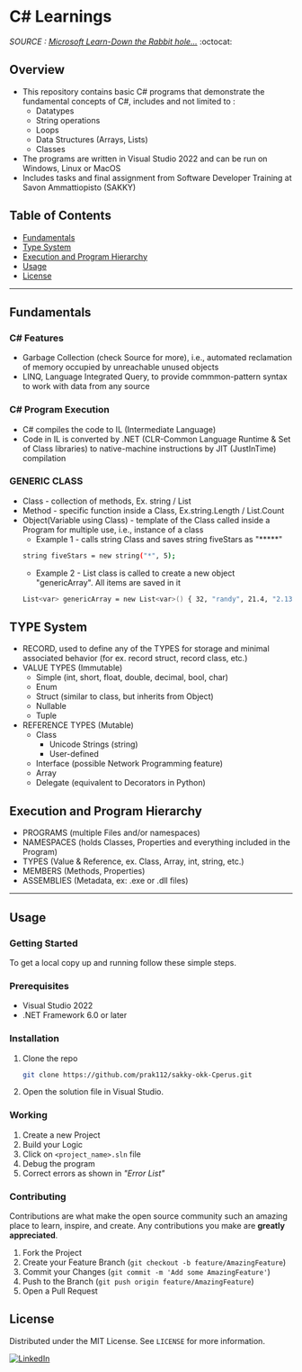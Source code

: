 # C# Learnings
*SOURCE : [Microsoft Learn-Down the Rabbit hole...](https://learn.microsoft.com/en-us/dotnet/csharp/tour-of-csharp/)* :octocat:

## Overview

- This repository contains basic C# programs that demonstrate the fundamental concepts of C#, includes and not limited to :
   - Datatypes
   - String operations
   - Loops
   - Data Structures (Arrays, Lists)
   - Classes
- The programs are written in Visual Studio 2022 and can be run on Windows, Linux or MacOS
- Includes tasks and final assignment from Software Developer Training at Savon Ammattiopisto (SAKKY)

## Table of Contents

- [Fundamentals](#fundamentals)
- [Type System](#type-system)
- [Execution and Program Hierarchy](#execution-and-program-hierarchy)
- [Usage](#usage)
- [License](#license)
-------------

## Fundamentals
### C# Features
 - Garbage Collection (check Source for more), i.e., automated reclamation of memory occupied by unreachable unused objects
 - LINQ, Language Integrated Query, to provide commmon-pattern syntax to work with data from any source

### C# Program Execution
- C# compiles the code to IL (Intermediate Language)
- Code in IL is converted by .NET (CLR-Common Language Runtime & Set of Class libraries) to native-machine instructions by JIT (JustInTime) compilation


### GENERIC CLASS

* Class - collection of methods, Ex. string / List
* Method - specific function inside a Class, Ex.string.Length / List.Count
* Object(Variable using Class) - template of the Class called inside a Program for multiple use, i.e., instance of a class
    * Example 1 - calls string Class and saves string fiveStars as "*****"
    ```sh
    string fiveStars = new string("*", 5);  
    ```
    * Example 2 - List class is called to create a new object "genericArray". All items are saved in it
    ```sh
    List<var> genericArray = new List<var>() { 32, "randy", 21.4, "2.1325", True }  
    ```    


## TYPE System

* RECORD, used to define any of the TYPES for storage and minimal associated behavior (for ex. record struct, record class, etc.)
* VALUE TYPES (Immutable)
    * Simple (int, short, float, double, decimal, bool, char)
    * Enum
    * Struct (similar to class, but inherits from Object)
    * Nullable
    * Tuple
* REFERENCE TYPES (Mutable)
    * Class
        * Unicode Strings (string)
        * User-defined
    * Interface (possible Network Programming feature)
    * Array
    * Delegate (equivalent to Decorators in Python)


## Execution and Program Hierarchy

* PROGRAMS (multiple Files and/or namespaces)
* NAMESPACES (holds Classes, Properties and everything included in the Program)
* TYPES (Value & Reference, ex. Class, Array, int, string, etc.)
* MEMBERS (Methods, Properties)
* ASSEMBLIES (Metadata, ex: .exe or .dll files)


------------
## Usage

### Getting Started
To get a local copy up and running follow these simple steps.

### Prerequisites
- Visual Studio 2022
- .NET Framework 6.0 or later


### Installation
1. Clone the repo
   ```sh
   git clone https://github.com/prak112/sakky-okk-Cperus.git
   ```
2. Open the solution file in Visual Studio.

### Working
1. Create a new Project
2. Build your Logic
3. Click on ```<project_name>.sln``` file
4. Debug the program
5. Correct errors as shown in *"Error List"*

### Contributing
Contributions are what make the open source community such an amazing place to learn, inspire, and create. Any contributions you make are **greatly appreciated**.

1. Fork the Project
2. Create your Feature Branch (`git checkout -b feature/AmazingFeature`)
3. Commit your Changes (`git commit -m 'Add some AmazingFeature'`)
4. Push to the Branch (`git push origin feature/AmazingFeature`)
5. Open a Pull Request

## License
Distributed under the MIT License. See `LICENSE` for more information.

[![LinkedIn][linkedin-shield]][linkedin-url]

<!-- MARKDOWN LINKS & IMAGES -->
<!-- https://www.markdownguide.org/basic-syntax/#reference-style-links -->

[!contributors-shield]: https://img.shields.io/github/contributors/othneildrew/Best-README-Template.svg?style=for-the-badge
[contributors-url]: https://github.com/othneildrew/Best-README-Template/graphs/contributors
[forks-shield]: https://img.shields.io/github/forks/othneildrew/Best-README-Template.svg?style=for-the-badge
[forks-url]: https://github.com/othneildrew/Best-README-Template/network/members
[stars-shield]: https://img.shields.io/github/stars/othneildrew/Best-README-Template.svg?style=for-the-badge
[stars-url]: https://github.com/othneildrew/Best-README-Template/stargazers
[issues-shield]: https://img.shields.io/github/issues/othneildrew/Best-README-Template.svg?style=for-the-badge
[issues-url]: https://github.com/othneildrew/Best-README-Template/issues

[license-shield]: https://img.shields.io/github/license/prak112/Best-README-Template.svg?style=for-the-badge
[license-url]: https://choosealicense.com/licenses/mit/
[linkedin-shield]: https://img.shields.io/badge/-LinkedIn-black.svg?style=for-the-badge&logo=linkedin&colorB=555
[linkedin-url]: https://www.linkedin.com/in/prakirth-govardhanam-3a185156/
[product-screenshot]: images/screenshot.png
